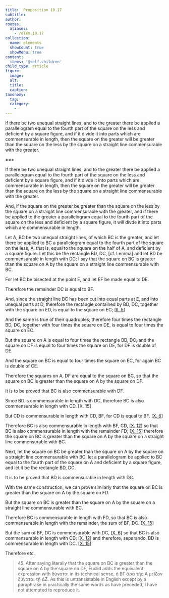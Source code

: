 ```yaml
---
title:  Proposition 10.17
subtitle: 
author:
routes:
  aliases:
    - /elem.10.17
collection:
  name: elements
  showCount: true
  showMenu: true
content:
  items: '@self.children'
child_type: article
figure:
  image:
  alt:
  title:
  caption:
taxonomy:
  tag:
  category:
    - 
---
```


<p>
       <hi rend="ital">If there be two unequal straight lines, and to the greater there be applied a parallelogram equal to the fourth part of the square on the less and deficient by a square figure, and if it divide it into parts which are commensurable in length, then <lb n="5"/>the square on the greater will be greater than the square on the less by the square on a straight line commensurable with the greater.</hi>
      </p>

===

<p>
       <span class="ital">If there be two unequal straight lines, and to the greater there be applied a parallelogram equal to the fourth part of the square on the less and deficient by a square figure, and if it divde it into parts which are commensurable in length, then <lb n="5"/>the square on the greater will be greater than the square on the less by the square on a straight line commensurable with the greater.</span>
      </p>

<p><span class="ital">And, if the square on the greater be greater than the square on the less by the square on a straight line commensurable with</span>
       <pb n="42"/><lb n="10"/><span class="ital">the greater, and if there be applied to the greater a parallelogram equal to the fourth part of the square on the less and deficient by a square figure, it will divde it into parts which are commensurable in length</span>. </p>

<p>Let <span class="ital">A</span>, <span class="ital">BC</span> be two unequal straight lines, of which <span class="ital">BC</span> is <lb n="15"/>the greater, and let there be applied to <span class="ital">BC</span> a parallelogram equal to the fourth part of the square on the less, <span class="ital">A</span>, that is, equal to the square on the half of <span class="ital">A</span>, and deficient <lb n="20"/>by a square figure. Let this be the rectangle <span class="ital">BD</span>, <span class="ital">DC</span>, [cf. Lemma]  and let <span class="ital">BD</span> be commensurable in length with <span class="ital">DC</span>; I say that the square on <span class="ital">BC</span> is greater than the square on <span class="ital">A</span> by the square on a straight line commensurable with <span class="ital">BC</span>. <lb n="25"/></p>

<p>For let <span class="ital">BC</span> be bisected at the point <span class="ital">E</span>, and let <span class="ital">EF</span> be made equal to <span class="ital">DE</span>. </p>

<p>Therefore the remainder <span class="ital">DC</span> is equal to <span class="ital">BF</span>. </p>

<p>And, since the straight line <span class="ital">BC</span> has been cut into equal parts at <span class="ital">E</span>, and into unequal parts at <span class="ital">D</span>, <lb n="30"/>therefore the rectangle contained by <span class="ital">BD</span>, <span class="ital">DC</span>, together with the square on <span class="ital">ED</span>, is equal to the square on <span class="ital">EC</span>; [<a href="/elem.2.5">II. 5</a>] </p>

<p>And the same is true of their quadruples; therefore four times the rectangle <span class="ital">BD</span>, <span class="ital">DC</span>, together with four times the square on <span class="ital">DE</span>, is equal to four times the square <lb n="35"/>on <span class="ital">EC</span>. </p>

<p>But the square on <span class="ital">A</span> is equal to four times the rectangle <span class="ital">BD</span>, <span class="ital">DC</span>; and the square on <span class="ital">DF</span> is equal to four times the square on <span class="ital">DE</span>, for <span class="ital">DF</span> is double of <span class="ital">DE</span>. <lb n="40"/></p>

<p>And the square on <span class="ital">BC</span> is equal to four times the square on <span class="ital">EC</span>, for again <span class="ital">BC</span> is double of <span class="ital">CE</span>. </p>

<p>Therefore the squares on <span class="ital">A</span>, <span class="ital">DF</span> are equal to the square on <span class="ital">BC</span>, so that the square on <span class="ital">BC</span> is greater than the square on <span class="ital">A</span> by <lb n="45"/>the square on <span class="ital">DF</span>. </p>

<p>It is to be proved that <span class="ital">BC</span> is also commensurable with <span class="ital">DF</span>. </p>

<p>Since <span class="ital">BD</span> is commensurable in length with <span class="ital">DC</span>, therefore <span class="ital">BC</span> is also commensurable in length with <span class="ital">CD</span>. [X. 15] <pb n="43"/></p>

<p>But <span class="ital">CD</span> is commensurable in length with <span class="ital">CD</span>, <span class="ital">BF</span>, for <lb n="50"/><span class="ital">CD</span> is equal to <span class="ital">BF</span>. [<a href="/elem.10.6">X. 6</a>] </p>

<p>Therefore <span class="ital">BC</span> is also commensurable in length with <span class="ital">BF</span>, <span class="ital">CD</span>, [<a href="/elem.10.12">X. 12</a>] so that <span class="ital">BC</span> is also commensurable in length with the remainder <span class="ital">FD</span>; [<a href="/elem.10.15">X. 15</a>] <lb n="55"/>therefore the square on <span class="ital">BC</span> is greater than the square on <span class="ital">A</span> by the square on a straight line commensurable with <span class="ital">BC</span>. </p>

<p>Next, let the square on <span class="ital">BC</span> be greater than the square on <span class="ital">A</span> by the square on a straight line commensurable with <span class="ital">BC</span>, let a parallelogram be applied to <span class="ital">BC</span> equal to the fourth part <lb n="60"/>of the square on <span class="ital">A</span> and deficient by a square figure, and let it be the rectangle <span class="ital">BD</span>, <span class="ital">DC</span>. </p>

<p>It is to be proved that <span class="ital">BD</span> is commensurable in length with <span class="ital">DC</span>. </p>

<p>With the same construction, we can prove similarly that <lb n="65"/>the square on <span class="ital">BC</span> is greater than the square on <span class="ital">A</span> by the square on <span class="ital">FD</span>. </p>

<p>But the square on <span class="ital">BC</span> is greater than the square on <span class="ital">A</span> by the square on a straight line commensurable with <span class="ital">BC</span>. </p>

<p>Therefore <span class="ital">BC</span> is commensurable in length with <span class="ital">FD</span>, <lb n="70"/>so that <span class="ital">BC</span> is also commensurable in length with the remainder, the sum of <span class="ital">BF</span>, <span class="ital">DC</span>. [<a href="/elem.10.15">X. 15</a>] </p>

<p>But the sum of <span class="ital">BF</span>, <span class="ital">DC</span> is commensurable with <span class="ital">DC</span>, [<a href="/elem.10.6">X. 6</a>] so that <span class="ital">BC</span> is also commensurable in length with <span class="ital">CD</span>; [<a href="/elem.10.12">X. 12</a>] and therefore, <foreign lang="la">separando</foreign>, <span class="ital">BD</span> is commensurable in length <lb n="75"/>with <span class="ital">DC</span>. [<a href="/elem.10.15">X. 15</a>] </p>

<p>Therefore etc.
<blockquote n="45" class="crit" place="unspecified" anchored="yes">45. After saying literally that <quote>the square on <span class="ital">BC</span> is greater than the square on <span class="ital">A</span> by the square on <span class="ital">DF</span>,</quote>
 Euclid adds the equivalent expression with <foreign lang="greek">δύναται</foreign> in its technical sense, <foreign lang="greek">ἡ ΒΓ ἄρα τῆς Α μεῖζον δύναται τῇ ΔΖ</foreign>. As this is untranslatable in English except by a paraphrase in practically the same words as have preceded, I have not attempted to reproduce it.</blockquote></p>
